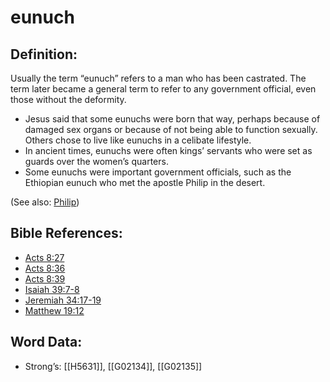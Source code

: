 # eunuch

## Definition:

Usually the term “eunuch” refers to a man who has been castrated. The term later became a general term to refer to any government official, even those without the deformity.

* Jesus said that some eunuchs were born that way, perhaps because of damaged sex organs or because of not being able to function sexually. Others chose to live like eunuchs in a celibate lifestyle.
* In ancient times, eunuchs were often kings’ servants who were set as guards over the women’s quarters.
* Some eunuchs were important government officials, such as the Ethiopian eunuch who met the apostle Philip in the desert.

(See also: [Philip](../names/philip.md))

## Bible References:

* [Acts 8:27](rc://en/tn/help/act/08/27)
* [Acts 8:36](rc://en/tn/help/act/08/36)
* [Acts 8:39](rc://en/tn/help/act/08/39)
* [Isaiah 39:7-8](rc://en/tn/help/isa/39/07)
* [Jeremiah 34:17-19](rc://en/tn/help/jer/34/17)
* [Matthew 19:12](rc://en/tn/help/mat/19/12)

## Word Data:

* Strong’s: [[H5631]], [[G02134]], [[G02135]]
